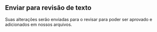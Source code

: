 ## Enviar para revisão de texto

Suas alterações serão enviadas para o revisar para poder ser aprovado e adicionados em nossos arquivos.

